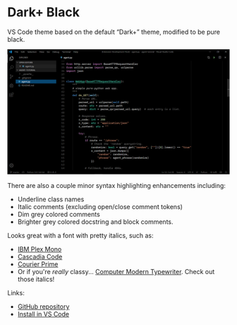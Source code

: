 Dark+ Black
===========

VS Code theme based on the default “Dark+” theme, modified to be pure black.

![Screenshot](screenshot.png)

There are also a couple minor syntax highlighting enhancements including:

* Underline class names
* Italic comments (excluding open/close comment tokens)
* Dim grey colored comments
* Brighter grey colored docstring and block comments.

Looks great with a font with pretty italics, such as:

* [IBM Plex Mono](https://www.ibm.com/plex/)
* [Cascadia Code](https://github.com/microsoft/cascadia-code)
* [Courier Prime](https://quoteunquoteapps.com/courierprime/)
* Or if you're *really* classy... [Computer Modern Typewriter](https://www.checkmyworking.com/cm-web-fonts/#typewriter). Check out those italics!

Links:
* [GitHub repository](https://github.com/vsalvino/dark-plus-black)
* [Install in VS Code](https://marketplace.visualstudio.com/items?itemName=VinceSalvino.dark-plus-black)
